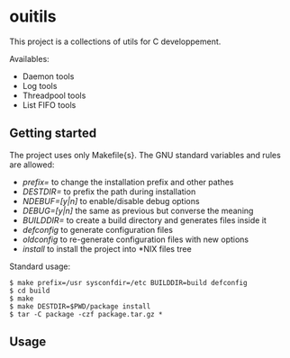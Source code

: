 # ouitils

This project is a collections of utils for C developpement.

Availables:
 - Daemon tools
 - Log tools
 - Threadpool tools
 - List FIFO tools

## Getting started

The project uses only Makefile{s}. The GNU standard variables and rules are allowed:
 - *prefix=<path>* to change the installation prefix and other pathes
 - *DESTDIR=<path>* to prefix the path during installation
 - *NDEBUF=[y|n]* to enable/disable debug options
 - *DEBUG=[y|n]* the same as previous but converse the meaning
 - *BUILDDIR=<path>* to create a build directory and generates files inside it
 - *defconfig* to generate configuration files
 - *oldconfig* to re-generate configuration files with new options
 - *install* to install the project into \*NIX files tree

Standard usage:
```shell
$ make prefix=/usr sysconfdir=/etc BUILDDIR=build defconfig
$ cd build
$ make
$ make DESTDIR=$PWD/package install
$ tar -C package -czf package.tar.gz *
```

## Usage


